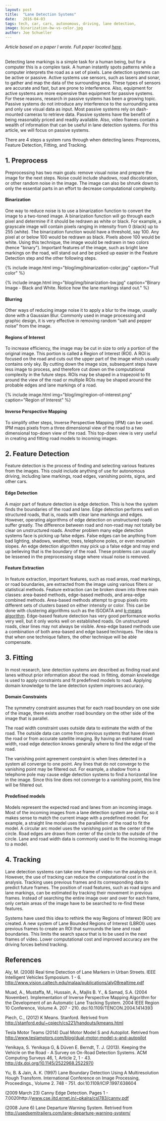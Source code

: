 ```yaml
---
layout: post
title:  "Lane Detection Systems"
date:   2016-04-03
tags: tech, car, cars, autonomous, driving, lane detection,
image: binarization-bw-vs-color.jpg
author: Joe Schueller
---
```

*Article based on a paper I wrote. Full paper located [here]({{site.baseurl}}/assets/SchuellerJo_An_Analysis_Of_On_Road_Lane_Detection_Systems.pdf).*
<br><br>

Detecting lane markings is a simple task for a human being, but for a computer this is a complex task. A human instantly spots patterns while a computer interprets the road as a set of pixels. Lane detection systems can be active or passive. Active systems use sensors, such as lasers and sonar, to gather and map the data of the surrounding area. These types of sensors are accurate and fast, but are prone to interference. Also, equipment for active systems are more expensive than equipment for passive systems. For these reasons, research in passive systems has been a growing topic. Passive systems do not introduce any interference to the surrounding area and only use visual data as input. Most passive systems rely on dash-mounted cameras to retrieve data. Passive systems have the benefit of being reasonably priced and readily available. Also, video frames contain a wealth of information that can be useful in lane detection systems. For this article, we will focus on passive systems.

There are 4 steps a system runs through when detecting lanes: Preprocess, Feature Detection, Fitting, and Tracking.

## 1. Preprocess ##
Preprocessing has two main goals: remove visual noise and prepare the image for the next steps. Noise could include shadows, road discoloration, or other random noise in the image. The image can also be shrunk down to only the essential parts in an effort to decrease computational complexity.  

#### Binarization ####
One way to reduce noise is to use a binarization function to convert the image to a two-toned image. A binarization function will go through each pixel and determine if it should be redrawn as white or black. For example, a grayscale image will contain pixels ranging in intensity from 0 (black) up to 255 (white). The binarization function would have a threshold, say 100. Any pixel at or below 100 would be redrawn as black. Pixels above 100 would be white. Using this technique, the image would be redrawn in two colors (hence "binary"). Important features of the image, such as bright lane markings on the road, will stand out and be picked up easier in the Feature Detection step and the other following steps.

{% include image.html img="blog/img/binarization-color.jpg" caption="Full color" %}

{% include image.html img="blog/img/binarization-bw.jpg" caption="Binary Image - Black and White. Notice how the lane markings stand out." %}

#### Blurring ####
Other ways of reducing image noise it to apply a blur to the image, usually done with a Gaussian Blur. Commonly used in image processing and graphic design, it is very effective in removing random “salt and pepper noise” from the image.

#### Regions of Interest ####
To increase efficiency, the image may be cut in size to only a portion of the original image. This portion is called a Region of Interest (ROI). A ROI is focused on the road and cuts out the upper part of the image which usually contains only sky. By cutting down the image size, subsequent steps have less image to process, and therefore cut down on the computational complexity in the future steps. ROIs may be shaped in a trapezoid to fit around the view of the road or multiple ROIs may be shaped around the probable edges and lane markings of a road.

{% include image.html img="blog/img/region-of-interest.png" caption="Region of Interest" %}

#### Inverse Perspective Mapping ####
To simplify other steps, Inverse Perspective Mapping (IPM) can be used. IPM maps pixels from a three dimensional view of the road to a two dimensional top-down view of the road. This top-down view is very useful in creating and fitting road models to incoming images.





## 2. Feature Detection ##
Feature detection is the process of finding and selecting various features from the images. This could include anything of use for autonomous driving, including lane markings, road edges, vanishing points, signs, and other cars.

#### Edge Detection ####
A major part of feature detection is edge detection. This is how the system finds the boundaries of the road and lane. Edge detection performs well on structured roads, that is, roads with clear lane markings and edges. However, operating algorithms of edge detection on unstructured roads suffer greatly. The difference between road and non-road may not totally be clear on unstructured roads. Another problem many edge detection systems face is picking up false edges. False edges can be anything from bad lighting, shadows, weather, trees, telephone poles, or even mountain slopes. An edge detection algorithm may pick up a false edge and may end up believing that is the boundary of the road. These problems can usually be lessened in the preprocessing stage where visual noise is removed.

#### Feature Extraction ####
In feature extraction, important features, such as road areas, road markings, or road boundaries, are extracted from the image using various filters or statistical methods. Feature extraction can be broken down into three main classes: area-based methods, edge-based methods, and area-edge combined methods. Area-based methods attempt to group pixels into different sets of clusters based on either intensity or color. This can be done with clustering algorithms such as the ISODATA and [k-means algorithm](https://en.wikipedia.org/wiki/K-means_clustering). Edge-based feature detection has very good performance works very well, but it only works well on established roads. On unstructured roads, clear lines may not always be visible. Area-edge based methods use a combination of both area-based and edge based techniques. The idea is that when one technique falters, the other technique will be able compensate.





## 3. Fitting ##
In most research, lane detection systems are described as finding road and lanes without prior information about the road. In fitting, domain knowledge is used to apply constraints and fit predefined models to road. Applying domain knowledge to the lane detection system improves accuracy.

#### Domain Constraints ####
The symmetry constraint assumes that for each road boundary on one side of the image, there exists another road boundary on the other side of the image that is parallel.

The road width constraint uses outside data to estimate the width of the road. The outside data can come from previous systems that have driven the road or from accurate satellite imaging. By having an estimated road width, road edge detection knows generally where to find the edge of the road.

The vanishing point agreement constraint is when lines detected in a system all converge to one point. Any lines that do not converge to the vanishing point may be filtered out. For example, a shadow from a telephone pole may cause edge detection systems to find a horizontal line in the image. Since this line does not converge to a vanishing point, this line will be filtered out.

#### Predefined models ####
Models represent the expected road and lanes from an incoming image. Most of the incoming images from a lane detection system are similar, so it makes sense to match the current image with a predefined model. For example, a straight line model uses the parallelism of the road to fit the model. A circular arc model uses the vanishing point as the center of the circle. Road edges are drawn from center of the circle to the outside of the circle. Lane and road width data is commonly used to fit the incoming image to a model.





## 4. Tracking ##

Lane detection systems can take one frame of video run the analysis on it. However, the use of tracking can reduce the computational cost in the analysis. Tracking uses previous frames and its corresponding data to predict future frames. The position of road features, such as road signs and lane markings, can be estimated by tracking their movement in previous frames. Instead of searching the entire image over and over for each frame, only certain areas of the image have to be searched to re-find these features.

Systems have used this idea to rethink the way Regions of Interest (ROI) are created. A new system of Lane Bounded Regions of Interest (LBROI) uses previous frames to create an ROI that surrounds the lane and road boundaries. This limits the search space that is to be used in the next frames of video. Lower computational cost and improved accuracy are the driving forces behind tracking.





## References ##

Aly, M. (2008) Real time Detection of Lane Markers in Urban Streets. IEEE Intelligent Vehicles Symposium. 1 - 6. http://www.vision.caltech.edu/malaa/publications/aly08realtime.pdf

Muad, A., Mustaffa, M., Hussain, A., Majlis B. Y., & Samad, S.A. (2004 November). Implementation of Inverse Perspective Mapping Algorithm for the Development of an Automatic Lane Tracking System. 2004 IEEE Region 10 Conference, Volume A. 207 - 210. doi:10.1109/TENCON.2004.1414393

Piech, C., (2012) K Means. Stanford. Retrived from http://stanford.edu/~cpiech/cs221/handouts/kmeans.html

Tesla Motor Teams (2014) Dual Motor Model S and Autopilot. Retrived from http://www.teslamotors.com/blog/dual-motor-model-s-and-autopilot

Yenikaya, S. Yenikaya G, & Düven E. Berndt, T. J. (2013). Keeping the Vehicle on the Road - A Survey on On-Road Detection Systems. ACM Computing Surveys 46, 1, Article 2, 1 - 43. http://dx.doi.org/10.1145/2522968.2522970  

Yu, B. & Jain, A. K. (1997) Lane Boundary Detection Using A Multiresolution Hough Transform. International Conference on Image Processing, Proceedings., Volume 2. 748 - 751. doi:10.1109/ICIP.1997.638604

(2009 March 23) Canny Edge Detection. Pages 1 - 7.0020http://www.cse.iitd.ernet.in/~pkalra/csl783/canny.pdf

(2008 June 6) Lane Departure Warning System. Retrived from  http://usedsemitrailers.com/lane-departure-warning-system/
